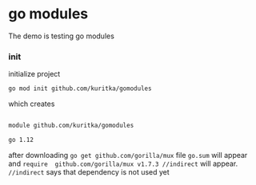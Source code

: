 # go modules

The demo is testing go modules 



### init

initialize  project 
```bash
go mod init github.com/kuritka/gomodules
```

which creates 
```bash

module github.com/kuritka/gomodules

go 1.12

```


after downloading  `go get github.com/gorilla/mux` file `go.sum` will appear and 
`require  github.com/gorilla/mux v1.7.3 //indirect` will appear.
`//indirect` says that dependency is not used yet 

